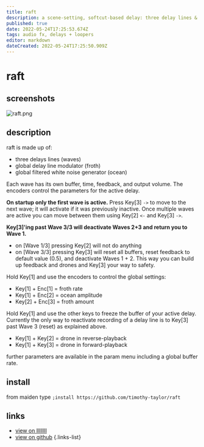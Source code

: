 ```yaml
---
title: raft
description: a scene-setting, softcut-based delay: three delay lines & noise generator & “froth” modulator!
published: true
date: 2022-05-24T17:25:53.674Z
tags: audio fx, delays + loopers
editor: markdown
dateCreated: 2022-05-24T17:25:50.909Z
---
```


# raft
## screenshots

![raft.png](/community/toomanatees/raft.png)

## description

raft is made up of:

- three delays lines (waves)
- global delay line modulator (froth)
- global filtered white noise generator (ocean)

Each wave has its own buffer, time, feedback, and output volume. The encoders control the parameters for the active delay.

**On startup only the first wave is active.** Press Key[3] `->` to move to the next wave; it will activate if it was previously inactive. Once multiple waves are active you can move between them using Key[2] `<-` and Key[3] `->`. 

**Key[3]'ing past Wave 3/3 will deactivate Waves 2+3 and return you to Wave 1.**

- on [Wave 1/3] pressing Key[2] will not do anything
- on [Wave 3/3] pressing Key[3] will reset all buffers, reset feedback to default value (0.5), and deactivate Waves 1 + 2. This way you can build up feedback and drones and Key[3] your way to safety.

Hold Key[1] and use the encoders to control the global settings:
- Key[1] + Enc[1] = froth rate
- Key[1] + Enc[2] = ocean amplitude
- Key[2] + Enc[3] = froth amount

Hold Key[1] and use the other keys to freeze the buffer of your active delay. Currently the only way to reactivate recording of a delay line is to Key[3] past Wave 3 (reset) as explained above.
- Key[1] + Key[2] = drone in reverse-playback
- Key[1] + Key[3] = drone in forward-playback

further parameters are available in the param menu including a global buffer rate.

## install

from maiden type
`;install https://github.com/timothy-taylor/raft`

## links

- [view on llllllll](https://l.llllllll.co/t/raft)
- [view on github](https://github.com/timothy-taylor/raft)
{.links-list}